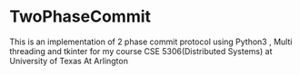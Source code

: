 # TwoPhaseCommit
This is an implementation of 2 phase commit protocol using Python3 , Multi threading and tkinter for my course CSE 5306(Distributed Systems) at University  of Texas At Arlington
